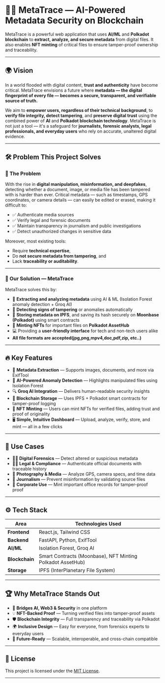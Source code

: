 # 🧠🔐 MetaTrace — AI-Powered Metadata Security on Blockchain

MetaTrace is a powerful web application that uses **AI/ML** and **Polkadot blockchain** to **extract, analyze, and secure metadata** from digital files. It also enables **NFT minting** of critical files to ensure tamper-proof ownership and traceability.

---

## 🌍 Vision

In a world flooded with digital content, **trust and authenticity** have become critical. MetaTrace envisions a future where **metadata — the digital fingerprint of every file — becomes a secure, transparent, and verifiable source of truth.**

We aim to **empower users, regardless of their technical background**, to **verify file integrity, detect tampering**, and **preserve digital trust** using the combined power of **AI** and **Polkadot blockchain technology**. MetaTrace is not just a tool — it's a safeguard for **journalists, forensic analysts, legal professionals, and everyday users** who rely on accurate, unaltered digital evidence.

---

## 🛠 Problem This Project Solves

### 📌 The Problem

With the rise in **digital manipulation, misinformation, and deepfakes**, detecting whether a document, image, or media file has been tampered with is harder than ever. Critical metadata — such as timestamps, GPS coordinates, or camera details — can easily be edited or erased, making it difficult to:

- ✅ Authenticate media sources  
- ✅ Verify legal and forensic documents  
- ✅ Maintain transparency in journalism and public investigations  
- ✅ Detect unauthorized changes in sensitive data  

Moreover, most existing tools:
- Require **technical expertise**,  
- Do **not secure metadata from tampering**, and  
- Lack **traceability or auditability**.

---

### 🧠 Our Solution — MetaTrace

MetaTrace solves this by:

- 🧩 **Extracting and analyzing metadata** using AI & ML (Isolation Forest anomaly detection + Groq AI)  
- 🧠 **Detecting signs of tampering** or anomalies automatically  
- 🔐 **Storing metadata on IPFS**, and saving its hash securely on **Moonbase (Polkadot)** using smart contracts  
- 🎨 **Minting NFTs** for important files on **Polkadot AssetHub**
- 💻 Providing a **user-friendly interface** for tech and non-tech users alike
- **All file formats are accepted(jpg,png,mpv4,doc,pdf,zip, etc..)**

---

## 🔥 Key Features

- 📁 **Metadata Extraction** — Supports images, documents, and more via ExifTool  
- 🧠 **AI-Powered Anomaly Detection** — Highlights manipulated files using Isolation Forest  
- 🔍 **Groq AI Integration** — Delivers human-readable security insights  
- 🔗 **Blockchain Storage** — Uses IPFS + Polkadot smart contracts for tamper-proof logging  
- 🧾 **NFT Minting** — Users can mint NFTs for verified files, adding trust and proof of originality  
- 🖥 **Simple, Intuitive Dashboard** — Upload, analyze, verify, store, and mint — all in a few clicks  

---

## 📌 Use Cases

- 🕵️‍♀️ **Digital Forensics** — Detect altered or suspicious metadata  
- 🧑‍⚖️ **Legal & Compliance** — Authenticate official documents with traceable history  
- 📸 **Photography & Media** — Analyze GPS, camera specs, and time data  
- 📰 **Journalism** — Prevent misinformation by validating source files  
- 🏢 **Corporate Use** — Mint important office records for tamper-proof proof  

---

## ⚙️ Tech Stack

| Area        | Technologies Used |
|-------------|-------------------|
| **Frontend** | React.js, Tailwind CSS |
| **Backend**  | FastAPI, Python, ExifTool |
| **AI/ML**    | Isolation Forest, Groq AI |
| **Blockchain** | Smart Contracts (Moonbase), NFT Minting Polkadot AssetHub) |
| **Storage**  | IPFS (InterPlanetary File System) |

---

## 🏆 Why MetaTrace Stands Out

* 🌉 **Bridges AI, Web3 & Security** in one platform
* 💡 **NFT-Backed Proof** — Turning verified files into tamper-proof assets
* 🛡 **Blockchain Integrity** — Full transparency and traceability via Polkadot
* 🌍 **Inclusive Design** — Easy for everyone, from forensics experts to everyday users
* 🔮 **Future-Ready** — Scalable, interoperable, and cross-chain compatible


---


## 📄 License

This project is licensed under the [MIT License](LICENSE).

---
